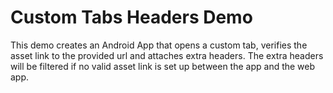 # Custom Tabs Headers Demo

This demo creates an Android App that opens a custom tab, verifies the asset link to the provided url and attaches extra headers. The extra headers will be filtered if no valid asset link is set up between the app and the web app.
